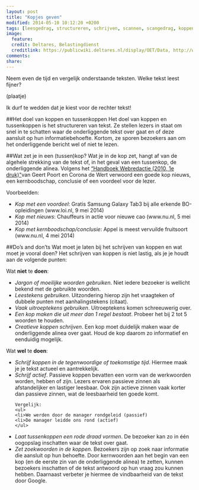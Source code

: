 ```yaml
---
layout: post
title: "Kopjes geven"
modified: 2014-05-10 10:12:20 +0200
tags: [leesgedrag, structureren, schrijven, scannen, scangedrag, koppen, tussenkoppen, webteksten, lezer, bezoeker, webgebruiker]
image:
  feature: 
  credit: Deltares, Belastingdienst
  creditlink: https://publicwiki.deltares.nl/display/OET/Data, http://www.belastingdienst.nl/wps/wcm/connect/bldcontentnl/belastingdienst/prive/woning/uw_hypotheek_of_lening/uw_hypotheek_of_lening
comments: 
share: 
---
```

Neem even de tijd en vergelijk onderstaande teksten. Welke tekst leest
fijner?

(plaatje)

Ik durf te wedden dat je kiest voor de rechter tekst!


##Het doel van koppen en tussenkoppen
Het doel van koppen en tussenkoppen is het structureren van tekst. Ze
stellen lezers in staat om snel in te schatten waar de onderliggende
tekst over gaat en of deze aansluit op hun informatiebehoefte. Kortom,
ze sporen bezoekers aan om het onderliggende bericht wel of niet te
lezen.


##Wat zet je in een (tussen)kop?
Wat je in de kop zet, hangt af van de algehele strekking van de tekst of, in het geval van een tussenkop, de onderliggende alinea. 
Volgens het <a href="http://www.bol.com/nl/p/handboek-webredactie/1001004009905814">
“Handboek Webredactie (2010, 1e druk)"</a>van Geert Poort en
Corona de Wert verwoord een goede kop nieuws, een kernboodschap,
conclusie of een voordeel voor de lezer.

Voorbeelden:
<ul>
	<li><i>Kop met een voordeel</i>: Gratis Samsung Galaxy Tab3 bij alle
	erkende BO-opleidingen (www.loi.nl, 9 mei 2014)
	<li><i>Kop met nieuws</i>: Chauffeurs in actie voor nieuwe cao (www.nu.nl, 5 mei 2014)
	<li><i>Kop met kernboodschap/conclusie</i>: Appel is meest vervuilde fruitsoort (www.nu.nl, 4 mei 2014)
</ul>


##Do’s and don’ts
Wat moet je laten bij het schrijven van koppen en wat moet je vooral doen?
Het schrijven van koppen is niet lastig, als je je houdt aan de volgende punten:

Wat **niet** te **doen**:
<ul>
<li><i>Jargon of moeilijke woorden gebruiken</i>. Niet iedere bezoeker is wellicht bekend met de gebruikte woorden. 
<li><i>Leestekens gebruiken</i>. Uitzondering hierop zijn het vraagteken of dubbele punten met aanhalingstekens (citaat).
<li><i>Vaak uitroeptekens gebruiken</i>. Uitroeptekens komen schreeuwerig over. 
<li><i>Een kop maken die uit meer dan 1 regel bestaat</i>. Probeer het bij 2 tot 5 woorden te houden. 
<li><i>Creatieve koppen schrijven</i>. Een kop moet duidelijk maken waar de onderliggende alinea over gaat. Houd de kop daarom zo informatief en eenduidig mogelijk. 
</ul>

Wat **wel** te **doen**:
<ul>
<li><i>Schrijf koppen in de tegenwoordige of toekomstige tijd</i>. Hiermee maak je je tekst actueel en aantrekkelijk. 
<li><i>Schrijf actief</i>. Passieve koppen bevatten een vorm van de werkwoorden worden, hebben of zijn. Lezers ervaren passieve zinnen als afstandelijker en lastiger leesbaar.  Ook zijn actieve zinnen vaak korter dan passieve zinnen, wat de leesbaarheid ten goede komt. 

	Vergelijk:
	<ul>
	<li>We werden door de manager rondgeleid (passief)
	<li>De manager leidde ons rond (actief)
	</ul>
	
<li><i>Laat tussenkoppen een rode draad vormen</i>. De bezoeker kan zo in één oogopslag inschatten waar de tekst over gaat. 
<li><i>Zet zoekwoorden in de koppen</i>. Bezoekers zijn op zoek naar informatie die aansluit op hun behoefte. Door kernwoorden aan het begin van een kop (en de eerste zin van de onderliggende alinea) te zetten, kunnen bezoekers inschatten of de tekst antwoord op hun vraag zou kunnen hebben. Daarnaast verbeter je hiermee de vindbaarheid van de tekst door Google. 
</ul>






